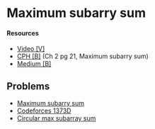 # Maximum subarry sum

#### Resources
* [Video [V]](https://www.youtube.com/watch?v=2MmGzdiKR9Y)
* [CPH [B]](https://cses.fi/book/book.pdf#page=31) (Ch 2 pg 21, Maximum subarry sum)
* [Medium [B]](https://medium.com/@rsinghal757/kadanes-algorithm-dynamic-programming-how-and-why-does-it-work-3fd8849ed73d)

## Problems
* [Maximum subarry sum](https://leetcode.com/problems/maximum-subarray/)
* [Codeforces 1373D](https://codeforces.com/contest/1373/problem/D)
* [Circular max subarray sum](https://practice.geeksforgeeks.org/problems/max-circular-subarray-sum-1587115620/1)
